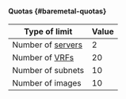 #### Quotas {#baremetal-quotas}

Type of limit | Value
--- | ---
Number of [servers](../baremetal/concepts/servers.md) | 2
Number of [VRFs](../baremetal/concepts/network#vrf-segment) | 20
Number of subnets | 10
Number of images | 10
